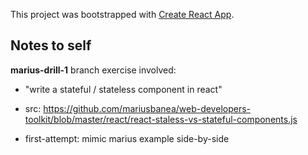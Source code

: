 This project was bootstrapped with [Create React App](https://github.com/facebook/create-react-app).

## Notes to self

**marius-drill-1** branch exercise involved:
* "write a stateful / stateless component in react"
* src: https://github.com/mariusbanea/web-developers-toolkit/blob/master/react/react-staless-vs-stateful-components.js


* first-attempt: mimic marius example side-by-side
